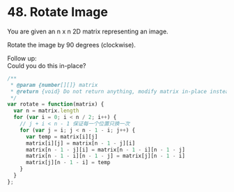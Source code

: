 # 48. Rotate Image

You are given an n x n 2D matrix representing an image.

Rotate the image by 90 degrees (clockwise).

Follow up:  
Could you do this in-place?

```javascript
/**
 * @param {number[][]} matrix
 * @return {void} Do not return anything, modify matrix in-place instead.
 */
var rotate = function(matrix) {
  var n = matrix.length
  for (var i = 0; i < n / 2; i++) {
    // j + i < n - 1 保证每一个位置只换一次
    for (var j = i; j < n - 1 - i; j++) {
      var temp = matrix[i][j]
      matrix[i][j] = matrix[n - 1 - j][i]
      matrix[n - 1 - j][i] = matrix[n - 1 - i][n - 1 - j]
      matrix[n - 1 - i][n - 1 - j] = matrix[j][n - 1 - i]
      matrix[j][n - 1 - i] = temp
    }
  }
};
```
